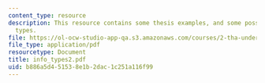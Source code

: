 ```yaml
---
content_type: resource
description: This resource contains some thesis examples, and some possible information
  types.
file: https://ol-ocw-studio-app-qa.s3.amazonaws.com/courses/2-tha-undergraduate-thesis-for-course-2-a-january-iap-2007/b886a5d451538e1b2dac1c251a116f99_info_types2.pdf
file_type: application/pdf
resourcetype: Document
title: info_types2.pdf
uid: b886a5d4-5153-8e1b-2dac-1c251a116f99
---
```

